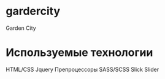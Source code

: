 # gardercity
Garden City 

# Используемые технологии
  HTML/CSS
  Jquery
  Препроцессоры SASS/SCSS
  Slick Slider
